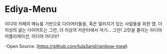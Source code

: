# Ediya-Menu

이디야 카페의 메뉴를 기반으로 다이어터들을, 혹은 알러지가 있는 사람들을 위한 앱.
더 이상의 굶는 다이어트는 그만, 더 이상의 카운터에서 저기... 그만!
고민을 줄이는 이디야 어플리케이션, 이디야 어디야? 

-Open Source: (https://github.com/tula3and/rainbow-meal)
